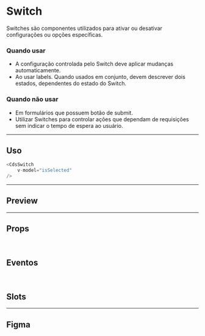 # Switch

Switches são componentes utilizados para ativar ou desativar configurações ou opções específicas.

### Quando usar

- A configuração controlada pelo Switch deve aplicar mudanças automaticamente.
- Ao usar labels. Quando usados em conjunto, devem descrever dois estados, dependentes do estado do Switch.

### Quando não usar

- Em formulários que possuem botão de submit.
- Utilizar Switches para controlar ações que dependam de requisições sem indicar o tempo de espera ao usuário.

---

## Uso

```js
<CdsSwitch
	v-model="isSelected"
/>
```

---

## Preview

<PreviewContainer
	:component="CdsSwitch"
	:events="cdsSwitchEvents"
/>

---

## Props

<APITable
	name="Switch"
	section="props"
/>
<br />

## Eventos

<APITable
	name="Switch"
	section="events"
/>
<br />

## Slots

<APITable
	name="Switch"
	section="slots"
/>

---

## Figma

<!-- <FigmaFrame
	src="https://embed.figma.com/design/J5fTswomlHu7RXk1gwbUq6/Cuida?node-id=2040-370&embed-host=share"
/> -->

<script setup>
import { ref } from 'vue';
import CdsSwitch from '@/components/Switch.vue';

const cdsSwitchEvents = [
	'update:modelValue'
];
</script>
